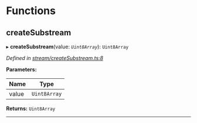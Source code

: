 

# Functions

<a id="createsubstream"></a>

##  createSubstream

▸ **createSubstream**(value: *`Uint8Array`*): `Uint8Array`

*Defined in [stream/createSubstream.ts:8](https://github.com/polkadot-js/common/blob/b15ae9e/packages/trie-codec/src/stream/createSubstream.ts#L8)*

**Parameters:**

| Name | Type |
| ------ | ------ |
| value | `Uint8Array` |

**Returns:** `Uint8Array`

___

